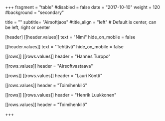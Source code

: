 +++
fragment = "table"
#disabled = false
date = "2017-10-10"
weight = 120
#background = "secondary"

title = ""
subtitle= "Airsoftjaos"
#title_align = "left" # Default is center, can be left, right or center

[header]
[[header.values]]
text = "Nimi"
hide_on_mobile = false

[[header.values]]
text = "Tehtävä"
hide_on_mobile = false

[[rows]]
[[rows.values]]
header = "Hannes Turppo"

[[rows.values]]
header = "Airsoftvastaava"

[[rows]]
[[rows.values]]
header = "Lauri Köntti"

[[rows.values]]
header = "Toimihenkilö"

[[rows]]
[[rows.values]]
header = "Henrik Luukkonen"

[[rows.values]]
header = "Toimihenkilö"

+++

